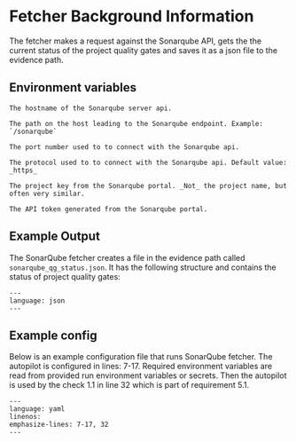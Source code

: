 # Fetcher Background Information

The fetcher makes a request against the Sonarqube API, gets the the current status of the project quality gates and saves it as a json file to the evidence path.

## Environment variables

```{envvar} SONARQUBE_HOSTNAME
The hostname of the Sonarqube server api.
```

```{envvar} SONARQUBE_ENDPOINT
The path on the host leading to the Sonarqube endpoint. Example: `/sonarqube`
```

```{envvar} SONARQUBE_PORT
The port number used to to connect with the Sonarqube api.
```

```{envvar} SONARQUBE_PROTOCOL
The protocol used to to connect with the Sonarqube api. Default value: _https_
```

```{envvar} SONARQUBE_PROJECT_KEY
The project key from the Sonarqube portal. _Not_ the project name, but often very similar.
```

```{envvar} SONARQUBE_PROJECT_TOKEN
The API token generated from the Sonarqube portal.
```

## Example Output

The SonarQube fetcher creates a file in the evidence path called `sonarqube_qg_status.json`. It has the following structure and contains the status of project quality gates:

```{literalinclude} resources/sonarqube_qg_status.json
---
language: json
---
```

## Example config

Below is an example configuration file that runs SonarQube fetcher. The autopilot is configured in lines: 7-17. Required environment variables are read from provided run environment variables or secrets. Then the autopilot is used by the check 1.1 in line 32 which is part of requirement 5.1.

```{literalinclude} resources/qg-config.yaml
---
language: yaml
linenos:
emphasize-lines: 7-17, 32
---
```
